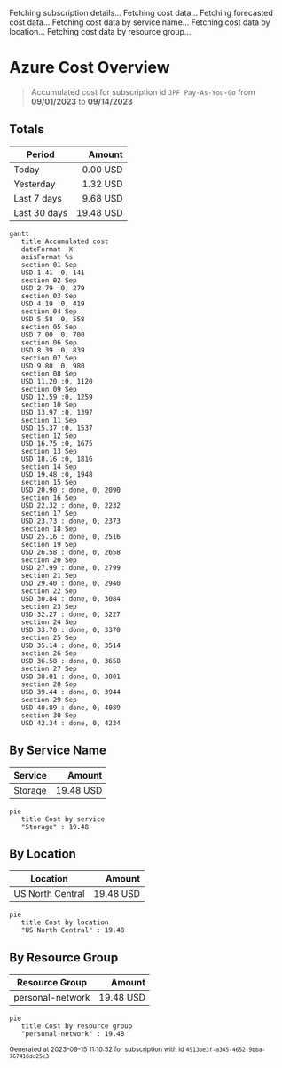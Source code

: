Fetching subscription details...
Fetching cost data...
Fetching forecasted cost data...
Fetching cost data by service name...
Fetching cost data by location...
Fetching cost data by resource group...
# Azure Cost Overview

> Accumulated cost for subscription id `JPF Pay-As-You-Go` from **09/01/2023** to **09/14/2023**

## Totals

|Period|Amount|
|---|---:|
|Today|0.00 USD|
|Yesterday|1.32 USD|
|Last 7 days|9.68 USD|
|Last 30 days|19.48 USD|

```mermaid
gantt
   title Accumulated cost
   dateFormat  X
   axisFormat %s
   section 01 Sep
   USD 1.41 :0, 141
   section 02 Sep
   USD 2.79 :0, 279
   section 03 Sep
   USD 4.19 :0, 419
   section 04 Sep
   USD 5.58 :0, 558
   section 05 Sep
   USD 7.00 :0, 700
   section 06 Sep
   USD 8.39 :0, 839
   section 07 Sep
   USD 9.80 :0, 980
   section 08 Sep
   USD 11.20 :0, 1120
   section 09 Sep
   USD 12.59 :0, 1259
   section 10 Sep
   USD 13.97 :0, 1397
   section 11 Sep
   USD 15.37 :0, 1537
   section 12 Sep
   USD 16.75 :0, 1675
   section 13 Sep
   USD 18.16 :0, 1816
   section 14 Sep
   USD 19.48 :0, 1948
   section 15 Sep
   USD 20.90 : done, 0, 2090
   section 16 Sep
   USD 22.32 : done, 0, 2232
   section 17 Sep
   USD 23.73 : done, 0, 2373
   section 18 Sep
   USD 25.16 : done, 0, 2516
   section 19 Sep
   USD 26.58 : done, 0, 2658
   section 20 Sep
   USD 27.99 : done, 0, 2799
   section 21 Sep
   USD 29.40 : done, 0, 2940
   section 22 Sep
   USD 30.84 : done, 0, 3084
   section 23 Sep
   USD 32.27 : done, 0, 3227
   section 24 Sep
   USD 33.70 : done, 0, 3370
   section 25 Sep
   USD 35.14 : done, 0, 3514
   section 26 Sep
   USD 36.58 : done, 0, 3658
   section 27 Sep
   USD 38.01 : done, 0, 3801
   section 28 Sep
   USD 39.44 : done, 0, 3944
   section 29 Sep
   USD 40.89 : done, 0, 4089
   section 30 Sep
   USD 42.34 : done, 0, 4234
```

## By Service Name

|Service|Amount|
|---|---:|
|Storage|19.48 USD|

```mermaid
pie
   title Cost by service
   "Storage" : 19.48
```

## By Location

|Location|Amount|
|---|---:|
|US North Central|19.48 USD|

```mermaid
pie
   title Cost by location
   "US North Central" : 19.48
```

## By Resource Group

|Resource Group|Amount|
|---|---:|
|personal-network|19.48 USD|

```mermaid
pie
   title Cost by resource group
   "personal-network" : 19.48
```

<sup>Generated at 2023-09-15 11:10:52 for subscription with id `4913be3f-a345-4652-9bba-767418dd25e3`</sup>

